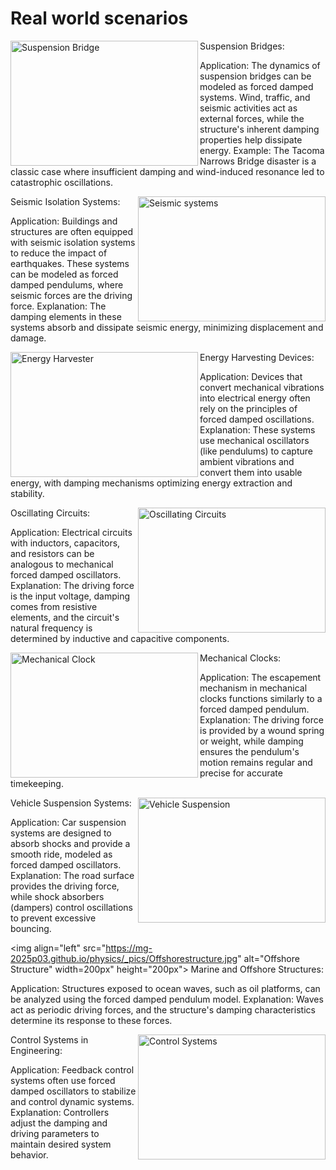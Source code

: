 # Real world scenarios

<img align="left" src="https://mg-2025p03.github.io/physics/_pics/SuspensionBridge.jpg" alt="Suspension Bridge" width="300px" height="200px">
Suspension Bridges:

Application: The dynamics of suspension bridges can be modeled as forced damped systems. Wind, traffic, and seismic activities act as external forces, while the structure's inherent damping properties help dissipate energy.
Example: The Tacoma Narrows Bridge disaster is a classic case where insufficient damping and wind-induced resonance led to catastrophic oscillations.


<img align="right" src="https://mg-2025p03.github.io/physics/_pics/seismicsystems.jpg" alt="Seismic systems" width="300px" height="200px">
Seismic Isolation Systems:

Application: Buildings and structures are often equipped with seismic isolation systems to reduce the impact of earthquakes. These systems can be modeled as forced damped pendulums, where seismic forces are the driving force.
Explanation: The damping elements in these systems absorb and dissipate seismic energy, minimizing displacement and damage.

<img align="left" src="https://mg-2025p03.github.io/physics/_pics/Harvester.png" alt="Energy Harvester" width="300px" height="200px">
Energy Harvesting Devices:

Application: Devices that convert mechanical vibrations into electrical energy often rely on the principles of forced damped oscillations.
Explanation: These systems use mechanical oscillators (like pendulums) to capture ambient vibrations and convert them into usable energy, with damping mechanisms optimizing energy extraction and stability.

<img align="right" src="https://mg-2025p03.github.io/physics/_pics/OS-1.jpg" alt="Oscillating Circuits" width="300px" height="200px">
Oscillating Circuits:

Application: Electrical circuits with inductors, capacitors, and resistors can be analogous to mechanical forced damped oscillators.
Explanation: The driving force is the input voltage, damping comes from resistive elements, and the circuit's natural frequency is determined by inductive and capacitive components.

<img align="left" src="https://mg-2025p03.github.io/physics/_pics/MechanicalClock2.png" alt="Mechanical Clock" width="300px" height="200px">
Mechanical Clocks:

Application: The escapement mechanism in mechanical clocks functions similarly to a forced damped pendulum.
Explanation: The driving force is provided by a wound spring or weight, while damping ensures the pendulum's motion remains regular and precise for accurate timekeeping.

<img align="right" src="https://mg-2025p03.github.io/physics/_pics/vehiclesuspension.jpg" alt="Vehicle Suspension" width="300px" height="200px">
Vehicle Suspension Systems:

Application: Car suspension systems are designed to absorb shocks and provide a smooth ride, modeled as forced damped oscillators.
Explanation: The road surface provides the driving force, while shock absorbers (dampers) control oscillations to prevent excessive bouncing.

<img align="left" src="https://mg-2025p03.github.io/physics/_pics/Offshorestructure.jpg" alt="Offshore Structure" width=200px" height="200px">
Marine and Offshore Structures:

Application: Structures exposed to ocean waves, such as oil platforms, can be analyzed using the forced damped pendulum model.
Explanation: Waves act as periodic driving forces, and the structure's damping characteristics determine its response to these forces.

<img align="right" src="https://mg-2025p03.github.io/physics/_pics/ControlSystems.png" alt="Control Systems" width="300px" height="200px">
Control Systems in Engineering:

Application: Feedback control systems often use forced damped oscillators to stabilize and control dynamic systems.
Explanation: Controllers adjust the damping and driving parameters to maintain desired system behavior.
